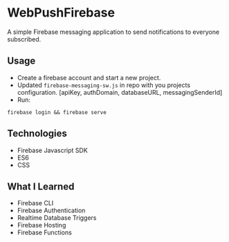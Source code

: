 # WebPushFirebase

A simple Firebase messaging application to send notifications to everyone subscribed.

## Usage

* Create a firebase account and start a new project.
* Updated `firebase-messaging-sw.js` in repo with you projects configuration. [apiKey, authDomain, databaseURL, messagingSenderId]
* Run:
```
firebase login && firebase serve
```

## Technologies

* Firebase Javascript SDK
* ES6
* CSS


## What I Learned

* Firebase CLI
* Firebase Authentication
* Realtime Database Triggers
* Firebase Hosting
* Firebase Functions